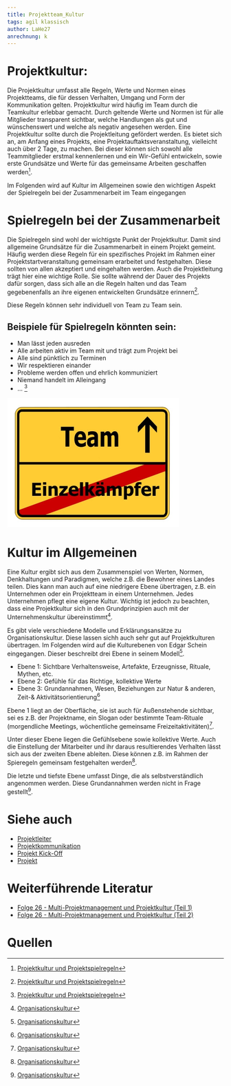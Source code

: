 ```yaml
---
title: Projektteam_Kultur
tags: agil klassisch
author: LaHe27
anrechnung: k
---
```



# Projektkultur:

Die Projektkultur umfasst alle Regeln, Werte und Normen eines Projektteams, die für dessen Verhalten, Umgang und Form der Kommunikation gelten. Projektkultur wird häufig im Team durch die Teamkultur erlebbar gemacht. Durch geltende Werte und Normen ist für alle Mitglieder transparent sichtbar, welche Handlungen als gut und wünschenswert und welche als negativ angesehen werden.
Eine Projektkultur sollte durch die Projektleitung gefördert werden. Es bietet sich an, am Anfang eines Projekts, eine Projektauftaktsveranstaltung, vielleicht auch über 2 Tage, zu machen. Bei dieser können sich sowohl alle Teammitglieder erstmal kennenlernen und ein Wir-Gefühl entwickeln, sowie erste Grundsätze und Werte für das gemeinsame Arbeiten geschaffen werden[^1].

Im Folgenden wird auf Kultur im Allgemeinen sowie den wichtigen Aspekt der Spielregeln bei der Zusammenarbeit im Team eingegangen

# Spielregeln bei der Zusammenarbeit

Die Spielregeln sind wohl der wichtigste Punkt der Projektkultur.
Damit sind allgemeine Grundsätze für die Zusammenarbeit in einem Projekt gemeint.
Häufig werden diese Regeln für ein spezifisches Projekt im Rahmen einer Projektstartveranstaltung gemeinsam erarbeitet und festgehalten. Diese sollten von allen akzeptiert und eingehalten werden.
Auch die Projektleitung trägt hier eine wichtige Rolle. Sie sollte während der Dauer des Projekts dafür sorgen, dass sich alle an die Regeln halten und das Team gegebenenfalls an ihre eigenen entwickelten Grundsätze erinnern[^1].

Diese Regeln können sehr individuell von Team zu Team sein. 
## Beispiele für Spielregeln könnten sein:
* Man lässt jeden ausreden
* Alle arbeiten aktiv im Team mit und trägt zum Projekt bei
* Alle sind pünktlich zu Terminen 
* Wir respektieren einander 
* Probleme werden offen und ehrlich kommuniziert
* Niemand handelt im Alleingang
* … [^1]


![Beispielabbildung](Projektteam_Kultur/Projektteam.jpeg)


# Kultur im Allgemeinen 
Eine Kultur ergibt sich aus dem Zusammenspiel von Werten, Normen, Denkhaltungen und Paradigmen, welche z.B. die Bewohner eines Landes teilen. Dies kann man auch auf eine  niedrigere Ebene übertragen, z.B. ein Unternehmen oder ein Projektteam in einem Unternehmen. Jedes Unternehmen pflegt eine eigene Kultur. 
Wichtig ist jedoch zu beachten, dass eine Projektkultur sich in den Grundprinzipien auch mit der Unternehmenskultur übereinstimmt[^2].

Es gibt viele verschiedene Modelle und Erklärungsansätze zu Organisationskultur. Diese lassen sichh auch sehr gut auf Projektkulturen übertragen.
Im Folgenden wird auf die Kulturebenen von Edgar Schein eingegangen. 
Dieser beschreibt drei Ebene in seinem Modell[^2]. 

* Ebene 1: Sichtbare Verhaltensweise, Artefakte, Erzeugnisse, Rituale, Mythen, etc.
* Ebene 2: Gefühle für das Richtige, kollektive Werte
* Ebene 3: Grundannahmen, Wesen, Beziehungen zur Natur & anderen, Zeit-& Aktivitätsorientierung[^2]

Ebene 1 liegt an der Oberfläche, sie ist auch für Außenstehende sichtbar, sei es z.B. der Projektname, ein Slogan oder bestimmte Team-Rituale (morgendliche Meetings, wöchentliche gemeinsame Freizeitaktivitäten)[^2].

Unter dieser Ebene liegen die Gefühlsebene sowie kollektive Werte. Auch die Einstellung der Mitarbeiter und ihr daraus resultierendes Verhalten lässt sich aus der zweiten Ebene ableiten. Diese können z.B. im Rahmen der Spieregeln gemeinsam festgehalten werden[^2].

Die letzte und tiefste Ebene umfasst Dinge, die als selbstverständlich angenommen werden. Diese Grundannahmen werden nicht in Frage gestellt[^2].


# Siehe auch

* [Projektleiter](Projektleiter.md)
* [Projektkommunikation](Projektkommunikation.md)
* [Projekt Kick-Off](Projekt_Kick_Off.md)
* [Projekt](Projekt.md)

# Weiterführende Literatur

* [Folge 26 - Multi-Projektmanagement und Projektkultur (Teil 1)](https://www.youtube.com/watch?v=locN1oyoxkg)
* [Folge 26 - Multi-Projektmanagement und Projektkultur (Teil 2)](https://www.youtube.com/watch?v=BkmZQb2u5os)


# Quellen

[^1]: [Projektkultur und Projektspielregeln](http://projektnachwuchs.de/projektkultur-und-projektspielregeln/)
[^2]: [Organisationskultur](https://de.wikipedia.org/wiki/Organisationskultur)
